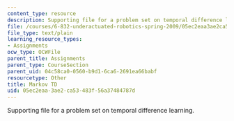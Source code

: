 ```yaml
---
content_type: resource
description: Supporting file for a problem set on temporal difference learning.
file: /courses/6-832-underactuated-robotics-spring-2009/05ec2eaa3ae2ca53483f56a37484787d_markov_td.m
file_type: text/plain
learning_resource_types:
- Assignments
ocw_type: OCWFile
parent_title: Assignments
parent_type: CourseSection
parent_uid: 04c58ca0-0560-b9d1-6ca6-2691ea66babf
resourcetype: Other
title: Markov TD
uid: 05ec2eaa-3ae2-ca53-483f-56a37484787d
---
```

Supporting file for a problem set on temporal difference learning.

